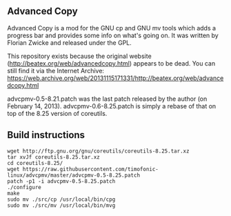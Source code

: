## Advanced Copy ##

Advanced Copy is a mod for the GNU cp and GNU mv tools which adds a progress
bar and provides some info on what's going on. It was written by Florian Zwicke
and released under the GPL.

This repository exists because the original website
(http://beatex.org/web/advancedcopy.html) appears to be dead. You can still
find it via the Internet Archive:
https://web.archive.org/web/20131115171331/http://beatex.org/web/advancedcopy.html

advcpmv-0.5-8.21.patch was the last patch released by the author (on February
14, 2013). advcpmv-0.6-8.25.patch is simply a rebase of that on top of the 8.25
version of coreutils.

## Build instructions

```
wget http://ftp.gnu.org/gnu/coreutils/coreutils-8.25.tar.xz
tar xvJf coreutils-8.25.tar.xz
cd coreutils-8.25/
wget https://raw.githubusercontent.com/timofonic-linux/advcpmv/master/advcpmv-0.5-8.25.patch
patch -p1 -i advcpmv-0.5-8.25.patch
./configure
make
sudo mv ./src/cp /usr/local/bin/cpg
sudo mv ./src/mv /usr/local/bin/mvg
```
